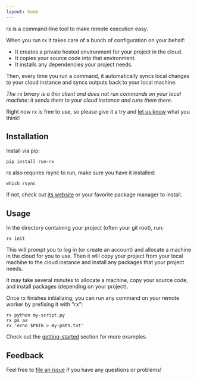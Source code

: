 ```yaml
---
layout: home
---
```


rx is a command-line tool to make remote execution easy.

When you run rx it takes care of a bunch of configuration on your behalf:

* It creates a private hosted environment for your project in the cloud.
* It copies your source code into that environment.
* It installs any dependencies your project needs.

Then, every time you run a command, it automatically syncs local changes to
your cloud instance and syncs outputs back to your local machine.

*The `rx` binary is a thin client and does not run commands on your local
machine: it sends them to your cloud instance and runs them there.*

Right now rx is free to use, so please give it a try and [let us know](mailto:eng@run-rx.com) what you think!

## Installation

Install via pip:

    pip install run-rx

rx also requires rsync to run, make sure you have it installed:

    which rsync

If not, check out [its website](https://rsync.samba.org/download.html) or your
favorite package manager to install.

## Usage

In the directory containing your project (often your git root), run:

    rx init

This will prompt you to log in (or create an account) and allocate a machine
in the cloud for you to use. Then it will copy your project from your local
machine to the cloud instance and install any packages that your project needs.

It may take several minutes to allocate a machine, copy your source code, and install packages (depending on your project).

Once rx finishes initializing, you can run any command on your remote worker
by prefixing it with "rx":

    rx python my-script.py
    rx ps ax
    rx 'echo $PATH > my-path.txt'

Check out the [getting-started](/getting-started/) section for more examples.

## Feedback

Feel free to [file an issue](https://github.com/run-rx/rx/issues) if you have
any questions or problems!
